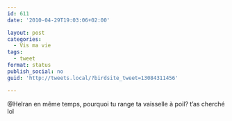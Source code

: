 ```yaml
---
id: 611
date: '2010-04-29T19:03:06+02:00'

layout: post
categories:
  - Vis ma vie
tags:
  - tweet
format: status
publish_social: no
guid: 'http://tweets.local/?birdsite_tweet=13084311456'

---
```


@Helran en même temps, pourquoi tu range ta vaisselle à poil? t’as cherché lol